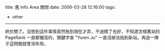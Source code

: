 title: 舊 Info Area 關閉
date: 2006-03-28 12:16:00
tags: 
- other
---

終於關了。沒想到這件事情竟然拖到現在才弄，不過關了也好，不知道怎樣舊站的 PageRank 一直都蠻高的，關鍵字查 "Yuren Ju" 一直沒辦法指到新站。再過一陣子這問題就會消失啦。